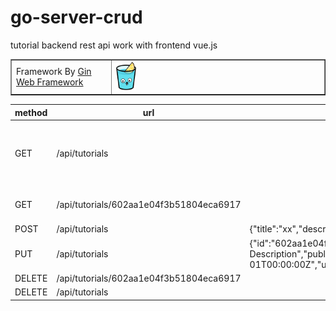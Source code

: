 # go-server-crud
 tutorial backend rest api work with frontend vue.js

<table border=none>
  <tr align=left>
    <td>Framework By  <a href="https://github.com/gin-gonic/gin">Gin Web Framework</a></td>
    <td><img src="https://raw.githubusercontent.com/gin-gonic/logo/master/color.png" width="10%"></td>
</tr>
</table>







method | url | request | response
--- | --- | --- | ---
GET | /api/tutorials | | [{"id":"602aa1e04f3b51804eca6917","title":"yy","description":"xx Description","published":false,"createdAt":"0001-01-01T00:00:00Z","updatedAt":"0001-01-01T00:00:00Z"},{"id":"602aa1e04f3b51804eca6917","title":"yy","description":"xx Description","published":false,"createdAt":"0001-01-01T00:00:00Z","updatedAt":"0001-01-01T00:00:00Z"}]
GET | /api/tutorials/602aa1e04f3b51804eca6917 ||{"id":"602aa1e04f3b51804eca6917","title":"yy","description":"xx Description","published":false,"createdAt":"0001-01-01T00:00:00Z","updatedAt":"0001-01-01T00:00:00Z"}
POST | /api/tutorials | {"title":"xx","description":"xx Description"} | Inserted a single document Success
PUT | /api/tutorials | {"id":"602aa1e04f3b51804eca6917","title":"yy","description":"xx Description","published":false,"createdAt":"0001-01-01T00:00:00Z","updatedAt":"0001-01-01T00:00:00Z"} | Updated  a single document Success
DELETE | /api/tutorials/602aa1e04f3b51804eca6917 ||Deleted id:602aa1e04f3b51804eca6917
DELETE | /api/tutorials ||All deleted
